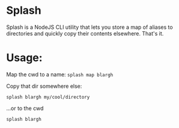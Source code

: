# Splash
Splash is a NodeJS CLI utility that lets you store a map of aliases to directories and quickly copy their contents elsewhere. That's it. 

# Usage:

Map the cwd to a name:
`splash map blargh`

Copy that dir somewhere else:

`splash blargh my/cool/directory`

...or to the cwd

`splash blargh`